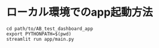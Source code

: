 # ローカル環境でのapp起動方法

```shell
cd path/to/AB_test_dashboard_app
export PYTHONPATH=$(pwd)
streamlit run app/main.py
```
